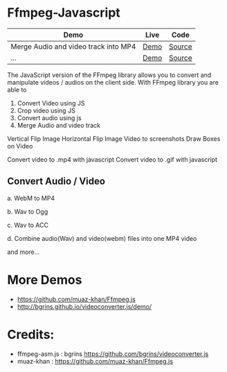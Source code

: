 # Ffmpeg-Javascript

| Demo        | Live           | Code |
| ------------- |-------------|-------------|
| Merge Audio and video track into MP4 | [Demo](https://abonzer.github.io/Ffmpeg-Javascript/Combine%20audio(Wav)%20and%20video(webm)%20files%20into%20one%20MP4%20video.html)  | [Source](https://github.com/abonzer/Ffmpeg-Javascript/blob/main/Combine%20audio(Wav)%20and%20video(webm)%20files%20into%20one%20MP4%20video.html) |
| ... | [Demo](#)  | [Source](#) |


The JavaScript version of the FFmpeg library allows you to convert and manipulate videos / audios on the client side. With FFmpeg library you are able to

1. Convert Video using JS
2. Crop video using JS
3. Convert audio using js
4. Merge Audio and video track


Vertical Flip Image 
Horizontal Flip Image 
Video to screenshots 
Draw Boxes on Video

Convert video to .mp4 with javascript
Convert video to .gif with javascript

## Convert Audio / Video
a. WebM to MP4 

b. Wav to Ogg 

c. Wav to ACC

d. Combine audio(Wav) and video(webm) files into one MP4 video

and more...




# More Demos
- https://github.com/muaz-khan/Ffmpeg.js
- http://bgrins.github.io/videoconverter.js/demo/


# Credits:
- ffmpeg-asm.js : bgrins https://github.com/bgrins/videoconverter.js
- muaz-khan : https://github.com/muaz-khan/Ffmpeg.js
